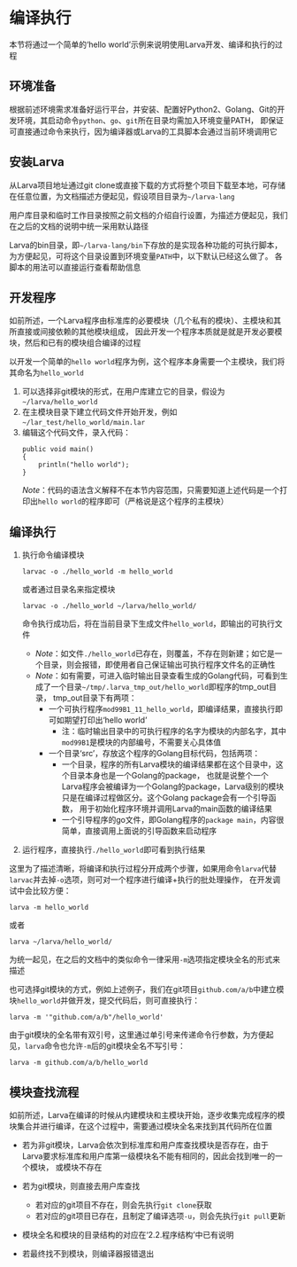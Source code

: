 # **编译执行**

本节将通过一个简单的‘hello world’示例来说明使用Larva开发、编译和执行的过程

## **环境准备**

根据前述环境需求准备好运行平台，并安装、配置好Python2、Golang、Git的开发环境，其启动命令`python`、`go`、`git`所在目录均需加入环境变量PATH，
即保证可直接通过命令来执行，因为编译器或Larva的工具脚本会通过当前环境调用它

## **安装Larva**

从Larva项目地址通过git clone或直接下载的方式将整个项目下载至本地，可存储在任意位置，为文档描述方便起见，假设项目目录为`~/larva-lang`

用户库目录和临时工作目录按照之前文档的介绍自行设置，为描述方便起见，我们在之后的文档的说明中统一采用默认路径

Larva的bin目录，即`~/larva-lang/bin`下存放的是实现各种功能的可执行脚本，为方便起见，可将这个目录设置到环境变量`PATH`中，以下默认已经这么做了。
各脚本的用法可以直接运行查看帮助信息

## **开发程序**

如前所述，一个Larva程序由标准库的必要模块（几个私有的模块）、主模块和其所直接或间接依赖的其他模块组成，
因此开发一个程序本质就是就是开发必要模块，然后和已有的模块组合编译的过程

以开发一个简单的`hello world`程序为例，这个程序本身需要一个主模块，我们将其命名为`hello_world`
1. 可以选择非git模块的形式，在用户库建立它的目录，假设为`~/larva/hello_world`
1. 在主模块目录下建立代码文件开始开发，例如`~/lar_test/hello_world/main.lar`
1. 编辑这个代码文件，录入代码：
    ```
    public void main()
    {
        println("hello world");
    }
    ```
    *Note*：代码的语法含义解释不在本节内容范围，只需要知道上述代码是一个打印出`hello world`的程序即可（严格说是这个程序的主模块）

## **编译执行**

1. 执行命令编译模块
    ```
    larvac -o ./hello_world -m hello_world
    ```
    或者通过目录名来指定模块
    ```
    larvac -o ./hello_world ~/larva/hello_world/
    ```
    命令执行成功后，将在当前目录下生成文件`hello_world`，即输出的可执行文件

    * *Note*：如文件`./hello_world`已存在，则覆盖，不存在则新建；如它是一个目录，则会报错，即使用者自己保证输出可执行程序文件名的正确性
    * *Note*：如有需要，可进入临时输出目录查看生成的Golang代码，可看到生成了一个目录`~/tmp/.larva_tmp_out/hello_world`即程序的tmp_out目录，
    tmp_out目录下有两项：
        * 一个可执行程序`mod99B1_11_hello_world`，即编译结果，直接执行即可如期望打印出‘hello world’
            * 注：临时输出目录中的可执行程序的名字为模块的内部名字，其中`mod99B1`是模块的内部编号，不需要关心具体值
        * 一个目录‘src’，存放这个程序的Golang目标代码，包括两项：
            * 一个目录，程序的所有Larva模块的编译结果都在这个目录中，这个目录本身也是一个Golang的package，
            也就是说整个一个Larva程序会被编译为一个Golang的package，Larva级别的模块只是在编译过程做区分。这个Golang package会有一个引导函数，
            用于初始化程序环境并调用Larva的main函数的编译结果
            * 一个引导程序的go文件，即Golang程序的`package main`，内容很简单，直接调用上面说的引导函数来启动程序

1. 运行程序，直接执行`./hello_world`即可看到执行结果

这里为了描述清晰，将编译和执行过程分开成两个步骤，如果用命令`larva`代替`larvac`并去掉`-o`选项，则可对一个程序进行编译+执行的批处理操作，
在开发调试中会比较方便：
```
larva -m hello_world
```
或者
```
larva ~/larva/hello_world/
```
为统一起见，在之后的文档中的类似命令一律采用`-m`选项指定模块全名的形式来描述

也可选择git模块的方式，例如上述例子，我们在git项目`github.com/a/b`中建立模块`hello_world`并做开发，提交代码后，则可直接执行：
```
larva -m '"github.com/a/b"/hello_world'
```
由于git模块的全名带有双引号，这里通过单引号来传递命令行参数，为方便起见，`larva`命令也允许`-m`后的git模块全名不写引号：
```
larva -m github.com/a/b/hello_world
```

## **模块查找流程**

如前所述，Larva在编译的时候从内建模块和主模块开始，逐步收集完成程序的模块集合并进行编译，在这个过程中，需要通过模块全名来找到其代码所在位置

* 若为非git模块，Larva会依次到标准库和用户库查找模块是否存在，由于Larva要求标准库和用户库第一级模块名不能有相同的，因此会找到唯一的一个模块，
或模块不存在

* 若为git模块，则直接去用户库查找
    * 若对应的git项目不存在，则会先执行`git clone`获取
    * 若对应的git项目已存在，且制定了编译选项`-u`，则会先执行`git pull`更新

* 模块全名和模块的目录结构的对应在‘2.2.程序结构’中已有说明

* 若最终找不到模块，则编译器报错退出

